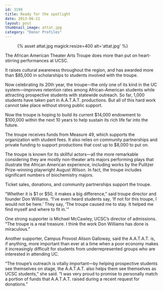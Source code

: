 ```yaml
---
id: 3199
title: Ready for the spotlight
date: 2013-06-21
layout: post
thumbnail_image: attat.jpg
category: "Donor Profiles"
---
```

<figure class="inline-image right">
{% asset attat.jpg magick:resize=400 alt='attat.jpg' %}
<figcaption></figcaption></figure>

The African American Theater Arts Troupe does more than put on heart-stirring performances at UCSC.

It raises cultural awareness throughout the region, and has awarded more than $85,000 in scholarships to students involved with the troupe.

Now celebrating its 20th year, the troupe—the only one of its kind in the UC system—improves retention rates among African-American students while attracting prospective students with statewide outreach. So far, 1,000 students have taken part in A.A.T.A.T. productions. But all of this hard work cannot take place without strong public support.

Now the troupe is hoping to build its current $14,000 endowment to $100,000 within the next 10 years to help sustain its rich life far into the future.

The troupe receives funds from Measure 49, which supports the organization with student fees. It also relies on community partnerships and private funding to support productions that cost up to $8,000 to put on.

The troupe is known for its skillful actors—all the more remarkable considering they are mostly non-theater arts majors performing plays that illustrate the African American experience, including works by the Pulitzer Prize-winning playwright August Wilson. In fact, the troupe includes significant numbers of biochemistry majors.

Ticket sales, donations, and community partnerships support the troupe.

&#8220;Whether it is $1 or $50, it makes a big difference,&#8221; said troupe director and founder Don Williams. &#8220;I&#8217;ve even heard students say, &#8216;If not for this troupe, I would not be here.&#8217; They say, &#8216;The troupe caused me to stay. It helped me find myself and where to fit in.'&#8221;

One strong supporter is Michael McCawley, UCSC&#8217;s director of admissions. &#8220;The troupe is a real treasure. I think the work Don Williams has done is miraculous.&#8221;

Another supporter, Campus Provost Alison Galloway, said the A.A.T.A.T. is, if anything, more important than ever at a time when a poor economy makes it increasingly difficult for students from underrepresented groups who are interested in attending UC.

&#8220;The troupe&#8217;s outreach is vitally important—by helping prospective students see themselves on stage, the A.A.T.A.T. also helps them see themselves as UCSC students,&#8221; she said. &#8220;I was very proud to promise to personally match a portion of funds that A.A.T.A.T. raised during a recent request for donations.&#8221;
